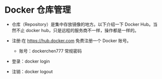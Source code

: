 # Docker 仓库管理
- 仓库（Repository）是集中存放镜像的地方。以下介绍一下 Docker Hub。当然不止 docker hub，只是远程的服务商不一样，操作都是一样的。

- 注册:在 https://hub.docker.com 免费注册一个 Docker 账号。
    - 账号：dockerchen777  常规密码
    

- 登录：docker login
- 注销：docker logout 